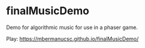 # finalMusicDemo
Demo for algorithmic music for use in a phaser game.  
  
  Play: https://mbermanucsc.github.io/finalMusicDemo/
